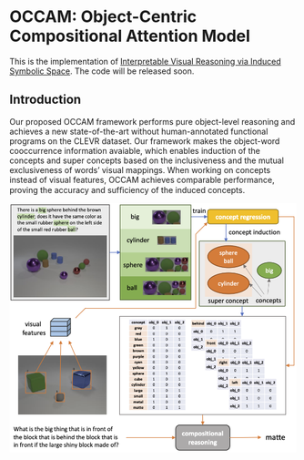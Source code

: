 # OCCAM: Object-Centric Compositional Attention Model

This is the implementation of [Interpretable Visual Reasoning via Induced Symbolic Space](). The code will be released soon.

## Introduction
Our proposed OCCAM framework performs pure object-level reasoning and achieves a new state-of-the-art without human-annotated functional programs on the CLEVR dataset. Our framework makes the object-word cooccurrence information avaiable, which enables induction of the concepts and super concepts based on the inclusiveness and the mutual exclusiveness of words’ visual mappings. When working on concepts instead of visual features, OCCAM achieves comparable performance, proving the accuracy and sufﬁciency of the induced concepts.

![OCCAM](.github/teaser.png)

